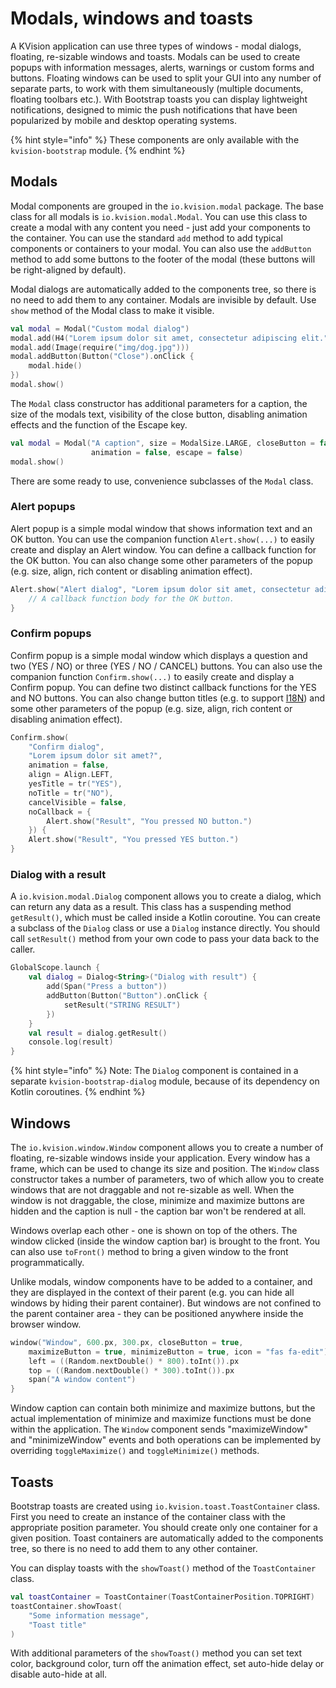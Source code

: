 # Modals, windows and toasts

A KVision application can use three types of windows - modal dialogs, floating, re-sizable windows and toasts. Modals can be used to create popups with information messages, alerts, warnings or custom forms and buttons. Floating windows can be used to split your GUI into any number of separate parts, to work with them simultaneously (multiple documents, floating toolbars etc.). With Bootstrap toasts you can display lightweight notifications, designed to mimic the push notifications that have been popularized by mobile and desktop operating systems.

{% hint style="info" %}
These components are only available with the `kvision-bootstrap` module.
{% endhint %}

## Modals

Modal components are grouped in the `io.kvision.modal` package. The base class for all modals is `io.kvision.modal.Modal`. You can use this class to create a modal with any content you need - just add your components to the container. You can use the standard `add` method to add typical components or containers to your modal. You can also use the `addButton` method to add some buttons to the footer of the modal (these buttons will be right-aligned by default).

Modal dialogs are automatically added to the components tree, so there is no need to add them to any container. Modals are invisible by default. Use `show` method of the Modal class to make it visible.

```kotlin
val modal = Modal("Custom modal dialog")
modal.add(H4("Lorem ipsum dolor sit amet, consectetur adipiscing elit."))
modal.add(Image(require("img/dog.jpg")))
modal.addButton(Button("Close").onClick {
    modal.hide()
})
modal.show()
```

The `Modal` class constructor has additional parameters for a caption, the size of the modals text, visibility of the close button, disabling animation effects and the function of the Escape key.

```kotlin
val modal = Modal("A caption", size = ModalSize.LARGE, closeButton = false,
                  animation = false, escape = false)
modal.show()
```

There are some ready to use, convenience subclasses of the `Modal` class.

### Alert popups

Alert popup is a simple modal window that shows information text and an OK button. You can use the companion function `Alert.show(...)` to easily create and display an Alert window. You can define a callback function for the OK button. You can also change some other parameters of the popup (e.g. size, align, rich content or disabling animation effect).

```kotlin
Alert.show("Alert dialog", "Lorem ipsum dolor sit amet, consectetur adipiscing.") {
    // A callback function body for the OK button.
}
```

### Confirm popups

Confirm popup is a simple modal window which displays a question and two (YES / NO) or three (YES / NO / CANCEL) buttons. You can also use the companion function `Confirm.show(...)` to easily create and display a Confirm popup. You can define two distinct callback functions for the YES and NO buttons. You can also change button titles (e.g. to support [I18N](../../2.-frontend-development-guide/internationalization.md)) and some other parameters of the popup (e.g. size, align, rich content or disabling animation effect).

```kotlin
Confirm.show(
    "Confirm dialog",
    "Lorem ipsum dolor sit amet?",
    animation = false,
    align = Align.LEFT,
    yesTitle = tr("YES"),
    noTitle = tr("NO"),
    cancelVisible = false,
    noCallback = {
        Alert.show("Result", "You pressed NO button.")
    }) {
    Alert.show("Result", "You pressed YES button.")
}
```

### Dialog with a result

A `io.kvision.modal.Dialog` component allows you to create a dialog, which can return any data as a result. This class has a suspending method `getResult()`, which must be called inside a Kotlin coroutine. You can create a subclass of the `Dialog` class or use a `Dialog` instance directly. You should call `setResult()` method from your own code to pass your data back to the caller.

```kotlin
GlobalScope.launch {
    val dialog = Dialog<String>("Dialog with result") {
        add(Span("Press a button"))
        addButton(Button("Button").onClick {
            setResult("STRING RESULT")
        })
    }
    val result = dialog.getResult()
    console.log(result)
}
```

{% hint style="info" %}
Note: The `Dialog` component is contained in a separate `kvision-bootstrap-dialog` module, because of its dependency on Kotlin coroutines.
{% endhint %}

## Windows

The `io.kvision.window.Window` component allows you to create a number of floating, re-sizable windows inside your application. Every window has a frame, which can be used to change its size and position. The `Window` class constructor takes a number of parameters, two of which allow you to create windows that are not draggable and not re-sizable as well. When the window is not draggable, the close, minimize and maximize buttons are hidden and the caption is null - the caption bar won't be rendered at all.

Windows overlap each other - one is shown on top of the others. The window clicked (inside the window caption bar) is brought to the front. You can also use `toFront()` method to bring a given window to the front programmatically.

Unlike modals, window components have to be added to a container, and they are displayed in the context of their parent (e.g. you can hide all windows by hiding their parent container). But windows are not confined to the parent container area - they can be positioned anywhere inside the browser window.

```kotlin
window("Window", 600.px, 300.px, closeButton = true, 
    maximizeButton = true, minimizeButton = true, icon = "fas fa-edit") {
    left = ((Random.nextDouble() * 800).toInt()).px
    top = ((Random.nextDouble() * 300).toInt()).px
    span("A window content")
}
```

Window caption can contain both minimize and maximize buttons, but the actual implementation of minimize and maximize functions must be done within the application. The `Window` component sends "maximizeWindow" and "minimizeWindow" events and both operations can be implemented by overriding `toggleMaximize()` and `toggleMinimize()` methods.

## Toasts

Bootstrap toasts are created using `io.kvision.toast.ToastContainer` class. First you need to create an instance of the container class with the appropriate position parameter. You should create only one container for a given position. Toast containers are automatically added to the components tree, so there is no need to add them to any other container.&#x20;

You can display toasts with the `showToast()` method of the `ToastContainer` class.

```kotlin
val toastContainer = ToastContainer(ToastContainerPosition.TOPRIGHT)
toastContainer.showToast(
    "Some information message",
    "Toast title"
)
```

With additional parameters of the `showToast()` method you can set text color, background color, turn off the animation effect, set auto-hide delay or disable auto-hide at all.
